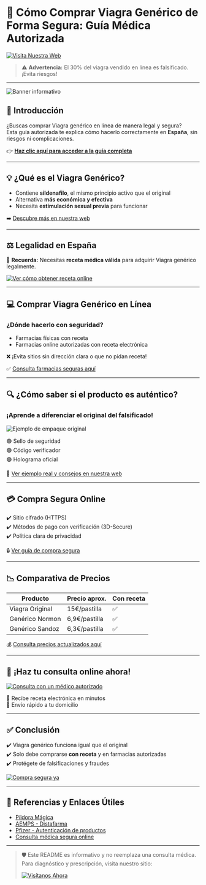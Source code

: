 # 💊 Cómo Comprar Viagra Genérico de Forma Segura: Guía Médica Autorizada

[![Visita Nuestra Web](https://img.shields.io/badge/IR%20A%20LA%20WEB-Clic%20Aquí-0099ff?style=for-the-badge&logo=google-chrome)](https://t.me/ZenithSupport_BOT)

> ⚠️ **Advertencia:** El 30% del viagra vendido en línea es falsificado. ¡Evita riesgos!

---

![Banner informativo](https://via.placeholder.com/1000x300.png?text=Guía+para+comprar+Viagra+Genérico+de+forma+segura)

## 🧠 Introducción

¿Buscas comprar Viagra genérico en línea de manera legal y segura?  
Esta guía autorizada te explica cómo hacerlo correctamente en **España**, sin riesgos ni complicaciones.

👉 [**Haz clic aquí para acceder a la guía completa**](https://t.me/ZenithSupport_BOT)

---

## 💡 ¿Qué es el Viagra Genérico?

- Contiene **sildenafilo**, el mismo principio activo que el original
- Alternativa **más económica y efectiva**
- Necesita **estimulación sexual previa** para funcionar

➡️ [Descubre más en nuestra web](https://t.me/ZenithSupport_BOT)

---

## ⚖️ Legalidad en España

🎯 **Recuerda:** Necesitas **receta médica válida** para adquirir Viagra genérico legalmente.

[![Ver cómo obtener receta online](https://img.shields.io/badge/Consulta%20Médica%20Online-Disponible-28a745?style=for-the-badge&logo=telemedicine)](https://t.me/ZenithSupport_BOT)

---

## 💻 Comprar Viagra Genérico en Línea

### ¿Dónde hacerlo con seguridad?

- Farmacias físicas con receta
- Farmacias online autorizadas con receta electrónica

❌ ¡Evita sitios sin dirección clara o que no pidan receta!

✅ [Consulta farmacias seguras aquí](https://t.me/ZenithSupport_BOT)

---

## 🔍 ¿Cómo saber si el producto es auténtico?

### ¡Aprende a diferenciar el original del falsificado!

![Ejemplo de empaque original](https://via.placeholder.com/400x200.png?text=Empaque+Viagra+Original)

🟢 Sello de seguridad  
🟢 Código verificador  
🟢 Holograma oficial

🔗 [Ver ejemplo real y consejos en nuestra web](https://t.me/ZenithSupport_BOT)

---

## 💳 Compra Segura Online

✔️ Sitio cifrado (HTTPS)  
✔️ Métodos de pago con verificación (3D-Secure)  
✔️ Política clara de privacidad

🔒 [Ver guía de compra segura](https://t.me/ZenithSupport_BOT)

---

## 📉 Comparativa de Precios

| Producto         | Precio aprox. | Con receta |
|------------------|---------------|------------|
| Viagra Original  | 15€/pastilla  | ✅          |
| Genérico Normon  | 6,9€/pastilla | ✅          |
| Genérico Sandoz  | 6,3€/pastilla | ✅          |

💰 [Consulta precios actualizados aquí](https://t.me/ZenithSupport_BOT)

---

## 📲 ¡Haz tu consulta online ahora!

[![Consulta con un médico autorizado](https://img.shields.io/badge/CONSULTA%20ONLINE-AHORA%20MISMO-ff69b4?style=for-the-badge&logo=zoom)](https://t.me/ZenithSupport_BOT)

📩 Recibe receta electrónica en minutos  
🚚 Envío rápido a tu domicilio

---

## ✅ Conclusión

✔️ Viagra genérico funciona igual que el original  
✔️ Solo debe comprarse **con receta** y en farmacias autorizadas  
✔️ Protégete de falsificaciones y fraudes

[![Compra segura ya](https://img.shields.io/badge/QUIERO%20COMPRAR%20SEGURO-IR%20A%20LA%20WEB-blueviolet?style=for-the-badge&logo=trustedshops)](https://t.me/ZenithSupport_BOT)

---

## 🧾 Referencias y Enlaces Útiles

- [Píldora Mágica](https://www.pildoramagica.com/)
- [AEMPS - Distafarma](https://distafarma.aemps.es)
- [Pfizer - Autenticación de productos](https://www.pfizer.com/)
- [Consulta médica segura online](https://tu-sitio-web.com/consulta)

---

> 🛡️ Este README es informativo y no reemplaza una consulta médica. Para diagnóstico y prescripción, visita nuestro sitio:
>  
> [![Visítanos Ahora](https://img.shields.io/badge/VISITA%20LA%20WEB-AQUÍ-00cc99?style=for-the-badge&logo=internet-explorer)](https://t.me/ZenithSupport_BOT)
